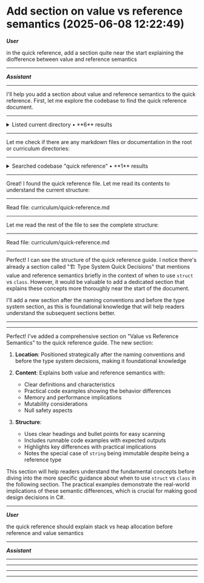 <!-- Generated by SpecStory -->

# Add section on value vs reference semantics (2025-06-08 12:22:49)

_**User**_

in the quick reference, add a section quite near the start explaining the diofference between value and reference semantics

---

_**Assistant**_



---

I'll help you add a section about value and reference semantics to the quick reference. First, let me explore the codebase to find the quick reference document.

---

<details>
            <summary>Listed current directory • **6** results</summary>
        
| Name |
|-------|
| 📁 `curriculum` |
| 📁 `.specstory` |
| 📄 `.cursorignore` |
| 📁 `.git` |
| 📁 `.cursor` |
| 📄 `.cursorindexingignore` |

</details>

---

Let me check if there are any markdown files or documentation in the root or curriculum directories:

---

<details>
            <summary>Searched codebase "quick reference" • **1** results</summary>
        
| File |
|------|
| `undefined` |

</details>

---

Great! I found the quick reference file. Let me read its contents to understand the current structure:

---

Read file: curriculum/quick-reference.md

---

Let me read the rest of the file to see the complete structure:

---

Read file: curriculum/quick-reference.md

---

Perfect! I can see the structure of the quick reference guide. I notice there's already a section called "🏗️ Type System Quick Decisions" that mentions value and reference semantics briefly in the context of when to use `struct` vs `class`. However, it would be valuable to add a dedicated section that explains these concepts more thoroughly near the start of the document.

I'll add a new section after the naming conventions and before the type system section, as this is foundational knowledge that will help readers understand the subsequent sections better.

---



---

Perfect! I've added a comprehensive section on "Value vs Reference Semantics" to the quick reference guide. The new section:

1. **Location**: Positioned strategically after the naming conventions and before the type system decisions, making it foundational knowledge
2. **Content**: Explains both value and reference semantics with:
   - Clear definitions and characteristics
   - Practical code examples showing the behavior differences
   - Memory and performance implications
   - Mutability considerations
   - Null safety aspects

3. **Structure**: 
   - Uses clear headings and bullet points for easy scanning
   - Includes runnable code examples with expected outputs
   - Highlights key differences with practical implications
   - Notes the special case of `string` being immutable despite being a reference type

This section will help readers understand the fundamental concepts before diving into the more specific guidance about when to use `struct` vs `class` in the following section. The practical examples demonstrate the real-world implications of these semantic differences, which is crucial for making good design decisions in C#.

---

_**User**_

the quick reference should explain stack vs heap allocation before reference and value semantics

---

_**Assistant**_



---



---



---



---

